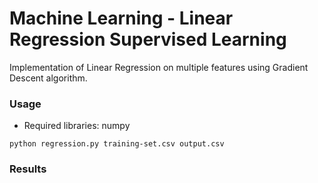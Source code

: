 # Machine Learning - Linear Regression Supervised Learning
Implementation of Linear Regression on multiple features using Gradient Descent algorithm.

### Usage

* Required libraries: numpy

```
python regression.py training-set.csv output.csv
```
### Results
